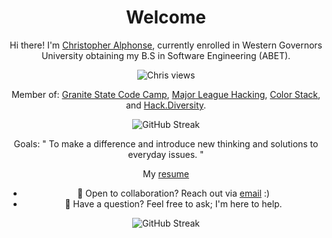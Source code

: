 <div style="text-align: center;">

# Welcome

Hi there! I'm [Christopher Alphonse](https://christopheralphonse.com), currently enrolled in Western Governors University obtaining my B.S in Software Engineering (ABET). 

![Chris views](https://komarev.com/ghpvc/?username=ChristopherAlphonsee&style=for-the-badge)

Member of: [Granite State Code Camp](https://www.granitestatecodecamp.org/), [Major League Hacking](https://mlh.io/), [Color Stack](https://www.colorstack.org/), and [Hack.Diversity](https://www.hackdiversity.com/).

![GitHub Streak](https://streak-stats.demolab.com?user=ChristopherAlphonse&theme=tokyonight&date_format=M%20j%5B%2C%20Y%5D&mode=weekly)

Goals: " To make a difference and introduce new thinking and solutions to everyday issues. "

My [resume](https://christopheralphonse.com/Christopher_Alphonse_Resume.pdf)

- 💼 Open to collaboration? Reach out via [email](mailto:chris.freelance.dev@gmail.com) :)
- 💬 Have a question? Feel free to ask; I'm here to help.

![GitHub Streak](https://github-readme-stats.vercel.app/api?username=christopheralphonse&show_icons=true&include_all_commits=true&theme=tokyonight&hide_border=false&hide=issues&count_private=true)

</div>
